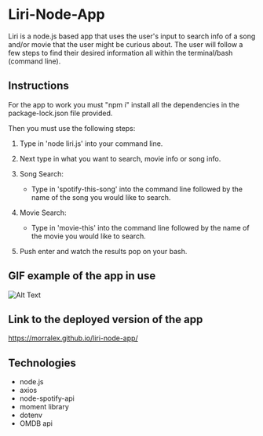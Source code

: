 # Liri-Node-App

Liri is a node.js based app that uses the user's input to search info of a song and/or movie that the user might be curious about.
The user will follow a few steps to find their desired information all within the terminal/bash (command line).

## Instructions

For the app to work you must "npm i" install all the dependencies in the package-lock.json file provided.

Then you must use the following steps:

1. Type in 'node liri.js' into your command line.

2. Next type in what you want to search, movie info or song info.

3. Song Search:
    * Type in 'spotify-this-song' into the command line followed by the name of the song you would like to search.

4. Movie Search:
    * Type in 'movie-this' into the command line followed by the name of the movie you would like to search.

5. Push enter and watch the results pop on your bash.

## GIF example of the app in use

![Alt Text](https://media.giphy.com/media/cIsjX7WYW5SnB50yAc/giphy.gif)

## Link to the deployed version of the app

https://morralex.github.io/liri-node-app/

## Technologies

* node.js
* axios
* node-spotify-api
* moment library
* dotenv
* OMDB api


